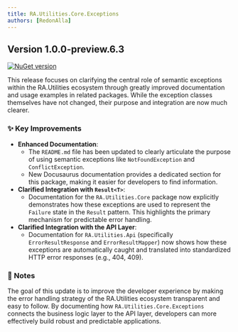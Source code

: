 ```yaml
---
title: RA.Utilities.Core.Exceptions
authors: [RedonAlla]
---
```


## Version 1.0.0-preview.6.3
[![NuGet version](https://img.shields.io/nuget/v/RA.Utilities.Core.Exceptions.svg)](https://www.nuget.org/packages/RA.Utilities.Core.Exceptions/)

This release focuses on clarifying the central role of semantic exceptions within the RA.Utilities ecosystem through greatly improved documentation and usage examples in related packages. While the exception classes themselves have not changed, their purpose and integration are now much clearer.

<!-- truncate -->

### ✨ Key Improvements

*   **Enhanced Documentation**:
    *   The `README.md` file has been updated to clearly articulate the purpose of using semantic exceptions like `NotFoundException` and `ConflictException`.
    *   New Docusaurus documentation provides a dedicated section for this package, making it easier for developers to find information.
*   **Clarified Integration with `Result<T>`**:
    *   Documentation for the `RA.Utilities.Core` package now explicitly demonstrates how these exceptions are used to represent the `Failure` state in the `Result` pattern. This highlights the primary mechanism for predictable error handling.
*   **Clarified Integration with the API Layer**:
    *   Documentation for `RA.Utilities.Api` (specifically `ErrorResultResponse` and `ErrorResultMapper`) now shows how these exceptions are automatically caught and translated into standardized HTTP error responses (e.g., 404, 409).

### 📝 Notes

The goal of this update is to improve the developer experience by making the error handling strategy of the RA.Utilities ecosystem transparent and easy to follow. By documenting how `RA.Utilities.Core.Exceptions` connects the business logic layer to the API layer, developers can more effectively build robust and predictable applications.